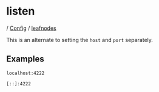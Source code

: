 # listen

/ [Config](../..) / [leafnodes](..) 

This is an alternate to setting the `host` and `port` separately.

## Examples

```
localhost:4222
```
```
[::]:4222
```

